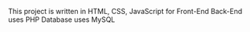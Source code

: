This project is written in HTML, CSS, JavaScript for Front-End
Back-End uses PHP
Database uses MySQL
